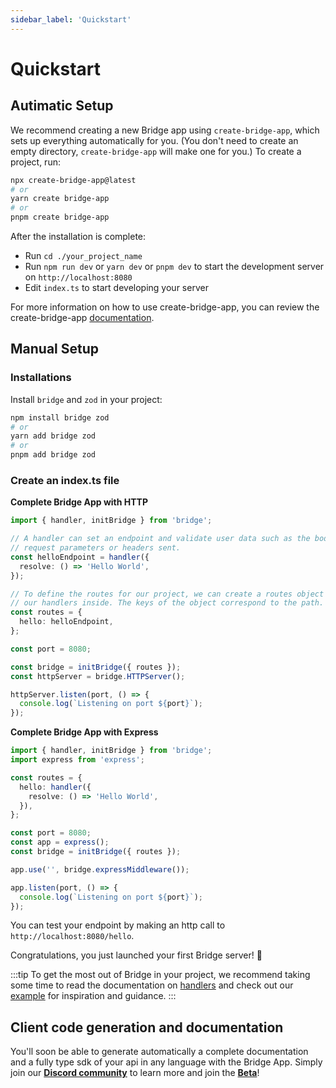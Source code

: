 ```yaml
---
sidebar_label: 'Quickstart'
---
```


# Quickstart

## Autimatic Setup

We recommend creating a new Bridge app using `create-bridge-app`, which sets up everything automatically for you. (You don't need to create an empty directory, `create-bridge-app` will make one for you.) To create a project, run:

```bash
npx create-bridge-app@latest
# or
yarn create bridge-app
# or
pnpm create bridge-app
```

After the installation is complete:

- Run `cd ./your_project_name`
- Run `npm run dev` or `yarn dev` or `pnpm dev` to start the development server on `http://localhost:8080`
- Edit `index.ts` to start developing your server

For more information on how to use create-bridge-app, you can review the create-bridge-app [documentation](https://www.npmjs.com/package/create-bridge-app).

## Manual Setup

### Installations

Install `bridge` and `zod` in your project:

```bash
npm install bridge zod
# or
yarn add bridge zod
# or
pnpm add bridge zod
```

### Create an index.ts file

**Complete Bridge App with HTTP**

```ts twoslash title='index.ts' showLineNumbers
import { handler, initBridge } from 'bridge';

// A handler can set an endpoint and validate user data such as the body, files,
// request parameters or headers sent.
const helloEndpoint = handler({
  resolve: () => 'Hello World',
});

// To define the routes for our project, we can create a routes object and place
// our handlers inside. The keys of the object correspond to the path.
const routes = {
  hello: helloEndpoint,
};

const port = 8080;

const bridge = initBridge({ routes });
const httpServer = bridge.HTTPServer();

httpServer.listen(port, () => {
  console.log(`Listening on port ${port}`);
});
```

**Complete Bridge App with Express**

```ts twoslash title='index.ts' showLineNumbers
import { handler, initBridge } from 'bridge';
import express from 'express';

const routes = {
  hello: handler({
    resolve: () => 'Hello World',
  }),
};

const port = 8080;
const app = express();
const bridge = initBridge({ routes });

app.use('', bridge.expressMiddleware());

app.listen(port, () => {
  console.log(`Listening on port ${port}`);
});
```

<!--
### Defining an endpoint

Let's walk through the steps of building a typesafe API with Bridge. To start, let's create an endpoint that returns "Hello World" to the client.

```ts twoslash title='index.ts'
import { handler } from 'bridge';

const helloEndpoint = handler({
  resolve: () => 'Hello World',
});
```

A handler can set an endpoint and validate user data such as the body, files, request parameters or headers sent. Check out how it works in detail [here](handler/resolve).

### Defining the routes

To define the routes of our project, we simply have to create a routes object and insert inside our handlers. The keys of the routes object correspond to the path.

```ts twoslash title='index.ts'
import { handler } from 'bridge';

const helloEndpoint = handler({
  resolve: () => 'Hello World',
});

const routes = {
  hello: helloEndpoint,
};
```

### Launching the server

To launch our server code, we need to initiate our bridge project with `initBridge`.

**Complete Bridge App with HTTP**

```ts twoslash title='index.ts' showLineNumbers
import { handler, initBridge } from 'bridge';

const helloEndpoint = handler({
  resolve: () => 'Hello World',
});

const routes = {
  hello: helloEndpoint,
};

const port = 8080;

initBridge({ routes })
  .HTTPServer()
  .listen(port, () => {
    console.log(`Listening on port ${port}`);
  });
```

**Complete Bridge App with Express**

```ts twoslash title='index.ts' showLineNumbers
import { handler, initBridge } from 'bridge';
import express from 'express';

const routes = {
  hello: handler({
    resolve: () => 'Hello World',
  }),
};

const port = 8080;
const app = express();

app.use('', initBridge({ routes }).expressMiddleware());

app.listen(port, () => {
  console.log(`Listening on port ${port}`);
});
``` -->

You can test your endpoint by making an http call to `http://localhost:8080/hello`.

Congratulations, you just launched your first Bridge server! 🥳

:::tip
To get the most out of Bridge in your project, we recommend taking some time to read the documentation on [handlers](bridge/handler) and check out our [example](example) for inspiration and guidance.
:::

## Client code generation and documentation

You'll soon be able to generate automatically a complete documentation and a fully type sdk of your api in any language with the Bridge App. Simply join our **[Discord community](https://discord.gg/yxjrwm7Bfr)** to learn more and join the **[Beta](https://discord.gg/yxjrwm7Bfr)**!
